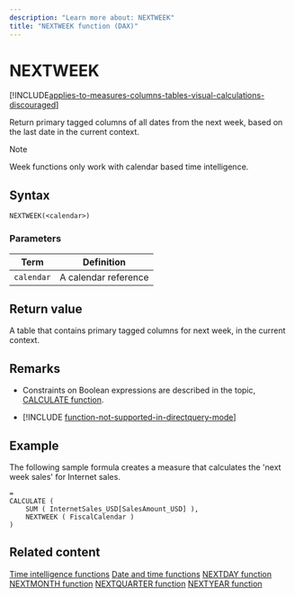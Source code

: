 ```yaml
---
description: "Learn more about: NEXTWEEK"
title: "NEXTWEEK function (DAX)"
---
```

# NEXTWEEK

[!INCLUDE[applies-to-measures-columns-tables-visual-calculations-discouraged](includes/applies-to-measures-columns-tables-visual-calculations-discouraged.md)]

Return primary tagged columns of all dates from the next week, based on the last date in the current context.

> [!NOTE]
> Week functions only work with calendar based time intelligence. 

## Syntax

```
NEXTWEEK(<calendar>)
```

### Parameters

|Term|Definition|
|--------|--------------|
|`calendar`|A calendar reference|

## Return value

A table that contains primary tagged columns for next week, in the current context.

## Remarks

- Constraints on Boolean expressions are described in the topic, [CALCULATE function](calculate-function-dax.md).

- [!INCLUDE [function-not-supported-in-directquery-mode](includes/function-not-supported-in-directquery-mode.md)]

## Example

The following sample formula creates a measure that calculates the 'next week sales' for Internet sales.

```dax
=
CALCULATE (
    SUM ( InternetSales_USD[SalesAmount_USD] ),
    NEXTWEEK ( FiscalCalendar )
)
```

## Related content

[Time intelligence functions](time-intelligence-functions-dax.md)
[Date and time functions](date-and-time-functions-dax.md)
[NEXTDAY function](nextday-function-dax.md)
[NEXTMONTH function](nextmonth-function-dax.md)
[NEXTQUARTER function](nextquarter-function-dax.md)
[NEXTYEAR function](nextyear-function-dax.md)
